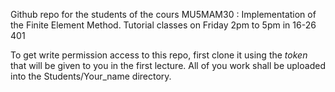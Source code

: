 Github repo for the students of the cours MU5MAM30 : Implementation of the Finite Element Method.
Tutorial classes on Friday 2pm to 5pm in 16-26 401

To get write permission access to this repo, first clone it using the _token_ that 
will be given to you in the first lecture. All of you work shall be uploaded into
the Students/Your_name directory.
